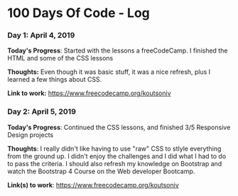 # 100 Days Of Code - Log

### Day 1: April 4, 2019

**Today's Progress**: Started with the lessons a freeCodeCamp. I finished the HTML and some of the CSS lessons

**Thoughts:** Even though it was basic stuff, it was a nice refresh, plus I learned a few things about CSS.

**Link to work:** https://www.freecodecamp.org/koutsoniv
### Day 2: April 5, 2019 

**Today's Progress**: Continued the CSS lessons, and finished 3/5 Responsive Design projects

**Thoughts**: I really didn't like having to use "raw" CSS to stlyle everything from the ground up. I didn't enjoy the challenges and I did what I had to do to pass the criteria. I should also refresh my knowledge on Bootstrap and watch the Bootstrap 4 Course on the Web developer Bootcamp. 

**Link(s) to work**: https://www.freecodecamp.org/koutsoniv

